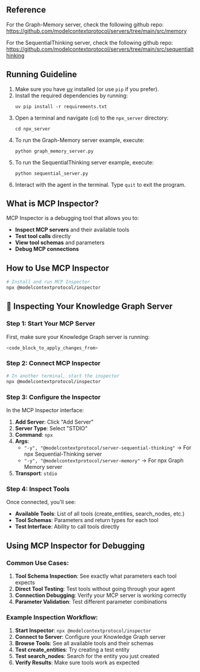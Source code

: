 ## Reference
For the Graph-Memory server, check the following github repo: https://github.com/modelcontextprotocol/servers/tree/main/src/memory

For the SequentialThinking server, check the following github repo: https://github.com/modelcontextprotocol/servers/tree/main/src/sequentialthinking

## Running Guideline
1. Make sure you have [uv](https://github.com/astral-sh/uv) installed (or use `pip` if you prefer).
2. Install the required dependencies by running:
   ```
   uv pip install -r requirements.txt
   ```
3. Open a terminal and navigate (`cd`) to the `npx_server` directory:
   ```
   cd npx_server
   ```
4. To run the Graph-Memory server example, execute:
   ```
   python graph_memory_server.py
   ```
5. To run the SequentialThinking server example, execute:
   ```
   python sequential_server.py
   ```
6. Interact with the agent in the terminal. Type `quit` to exit the program.

## What is MCP Inspector?

MCP Inspector is a debugging tool that allows you to:
- **Inspect MCP servers** and their available tools
- **Test tool calls** directly
- **View tool schemas** and parameters
- **Debug MCP connections**

## How to Use MCP Inspector

```bash
# Install and run MCP Inspector
npx @modelcontextprotocol/inspector
```

## 🔧 Inspecting Your Knowledge Graph Server

### Step 1: Start Your MCP Server

First, make sure your Knowledge Graph server is running:

```bash
<code_block_to_apply_changes_from>
```

### Step 2: Connect MCP Inspector

```bash
# In another terminal, start the inspector
npx @modelcontextprotocol/inspector
```

### Step 3: Configure the Inspector

In the MCP Inspector interface:

1. **Add Server**: Click "Add Server"
2. **Server Type**: Select "STDIO"
3. **Command**: `npx`
4. **Args**: 
    - `"-y", "@modelcontextprotocol/server-sequential-thinking"` $\rightarrow$ For npx Sequential-Thinking server
    - `"-y", "@modelcontextprotocol/server-memory"` $\rightarrow$ For npx Graph Memory server
5. **Transport**: `stdio`

### Step 4: Inspect Tools

Once connected, you'll see:
- **Available Tools**: List of all tools (create_entities, search_nodes, etc.)
- **Tool Schemas**: Parameters and return types for each tool
- **Test Interface**: Ability to call tools directly

## Using MCP Inspector for Debugging

### Common Use Cases:

1. **Tool Schema Inspection**: See exactly what parameters each tool expects
2. **Direct Tool Testing**: Test tools without going through your agent
3. **Connection Debugging**: Verify your MCP server is working correctly
4. **Parameter Validation**: Test different parameter combinations

### Example Inspection Workflow:

1. **Start Inspector**: `npx @modelcontextprotocol/inspector`
2. **Connect to Server**: Configure your Knowledge Graph server
3. **Browse Tools**: See all available tools and their schemas
4. **Test create_entities**: Try creating a test entity
5. **Test search_nodes**: Search for the entity you just created
6. **Verify Results**: Make sure tools work as expected